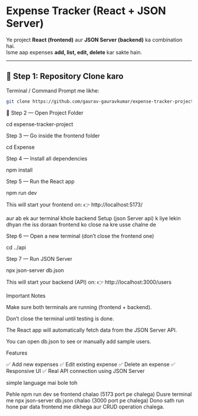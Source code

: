 # Expense Tracker (React + JSON Server)

Ye project **React (frontend)** aur **JSON Server (backend)** ka combination hai.  
Isme aap expenses **add, list, edit, delete** kar sakte hain.

---

## 🧩 Step 1: Repository Clone karo

Terminal / Command Prompt me likhe:

```bash
git clone https://github.com/gaurav-gauravkumar/expense-tracker-project.git
```

📂 Step 2 — Open Project Folder

cd expense-tracker-project

Step 3 — Go inside the frontend folder

cd Expense

Step 4 — Install all dependencies

npm install

Step 5 — Run the React app

npm run dev

This will start your frontend on:
👉 http://localhost:5173/

aur ab ek aur terminal khole backend Setup (json Server api) k liye lekin dhyan rhe iss doraan frontend ko close na kre usse chalne de

Step 6 — Open a new terminal (don’t close the frontend one)

cd ../api

Step 7 — Run JSON Server

npx json-server db.json

This will start your backend (API) on:
👉 http://localhost:3000/users

Important Notes

Make sure both terminals are running (frontend + backend).

Don’t close the terminal until testing is done.

The React app will automatically fetch data from the JSON Server API.

You can open db.json to see or manually add sample users.

Features

✅ Add new expenses
✅ Edit existing expense
✅ Delete an expense
✅ Responsive UI
✅ Real API connection using JSON Server

simple language mai bole toh

Pehle npm run dev se frontend chalao (5173 port pe chalega)
Dusre terminal me npx json-server db.json chalao (3000 port pe chalega)
Dono sath run hone par data frontend me dikhega aur CRUD operation chalega.
